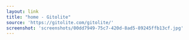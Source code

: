 ```yaml
---
layout: link
title: "home - Gitolite"
source: 'https://gitolite.com/gitolite/'
screenshot: 'screenshots/00dd7949-75c7-420d-8ad5-89245ffb13cf.jpg'
---
```


